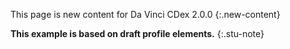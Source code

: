 <!-- input/examples/cdex-task-example29.json -->
This page is new content for Da Vinci CDex 2.0.0
{:.new-content}

**This example is based on draft profile elements.**
{:.stu-note}